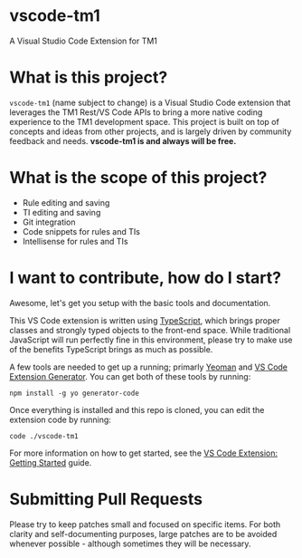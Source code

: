 # vscode-tm1
A Visual Studio Code Extension for TM1

# What is this project?
`vscode-tm1` (name subject to change) is a Visual Studio Code extension that leverages the TM1 Rest/VS Code APIs to bring a more native coding experience to the TM1 development space. This project is built on top of concepts and ideas from other projects, and is largely driven by community feedback and needs. **vscode-tm1 is and always will be free.**

# What is the scope of this project?
- Rule editing and saving
- TI editing and saving
- Git integration
- Code snippets for rules and TIs
- Intellisense for rules and TIs

# I want to contribute, how do I start?
Awesome, let's get you setup with the basic tools and documentation.

This VS Code extension is written using [TypeScript](https://www.typescriptlang.org/docs/), which brings proper classes and strongly typed objects to the front-end space.  While traditional JavaScript will run perfectly fine in this environment, please try to make use of the benefits TypeScript brings as much as possible.

A few tools are needed to get up a running; primarly [Yeoman](https://yeoman.io/) and [VS Code Extension Generator](https://www.npmjs.com/package/generator-code).  You can get both of these tools by running:
```
npm install -g yo generator-code
```

Once everything is installed and this repo is cloned, you can edit the extension code by running:
```
code ./vscode-tm1
```

For more information on how to get started, see the [VS Code Extension: Getting Started](https://code.visualstudio.com/api/get-started/your-first-extension) guide.

# Submitting Pull Requests
Please try to keep patches small and focused on specific items.  For both clarity and self-documenting purposes, large patches are to be avoided whenever possible - although sometimes they will be necessary.
